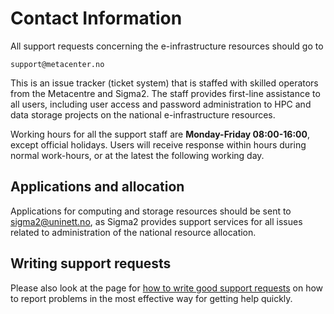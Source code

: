 # Contact Information

All support requests concerning the e-infrastructure resources should go to

    support@metacenter.no

This is an issue tracker (ticket system) that is staffed with skilled operators from the Metacentre and Sigma2. The staff provides first-line assistance to all users, including user access and password administration to HPC and data storage projects on the national e-infrastructure resources.

Working hours for all the support staff are **Monday-Friday 08:00-16:00**, except official holidays. Users will receive response within hours during normal work-hours, or at the latest the following working day.

## Applications and allocation
Applications for computing and storage resources should be sent to <sigma2@uninett.no>, as Sigma2 provides support services for all issues related to administration of the national resource allocation.

## Writing support requests

Please also look at the page for [how to write good support requests](how_to_write_good_support_requests.md) on
how to report problems in the most effective way for getting help quickly.
